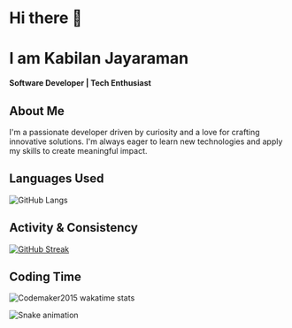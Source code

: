 # Hi there 👋 

# I am Kabilan Jayaraman

**Software Developer | Tech Enthusiast**

##  About Me

I'm a passionate developer driven by curiosity and a love for crafting innovative solutions. I'm always eager to learn new technologies and apply my skills to create meaningful impact.

##  Languages Used

![GitHub Langs](https://github-readme-stats.vercel.app/api/top-langs/?username=kabil-jayaram&layout=compact&theme=radical)

##  Activity & Consistency

[![GitHub Streak](https://github-readme-streak-stats.herokuapp.com?user=kabil-jayaram&theme=blueberry&date_format=M%20j%5B%2C%20Y%5D)](https://git.io/streak-stats)

##  Coding Time

![Codemaker2015 wakatime stats](https://github-readme-stats.vercel.app/api/wakatime?username=kabil_jayaram&layout=compact&theme=blue-green)

![Snake animation](https://github.com/thepiyushmalhotra/thepiyushmalhotra/blob/output/github-contribution-grid-snake.svg)


<!--
**kabil-jayaram/kabil-jayaram** is a ✨ _special_ ✨ repository because its `README.md` (this file) appears on your GitHub profile.

Here are some ideas to get you started:

- 🔭 I’m currently working on ...
- 🌱 I’m currently learning ...
- 👯 I’m looking to collaborate on ...
- 🤔 I’m looking for help with ...
- 💬 Ask me about ...
- 📫 How to reach me: ...
- 😄 Pronouns: ...
- ⚡ Fun fact: ...
-->
